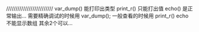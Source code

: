 /////////////////////////
var_dump() 能打印出类型
print_r() 只能打出值
echo() 是正常输出...
需要精确调试的时候用 var_dump();
一般查看的时候用 print_r()
echo不能显示数组  其余2个可以...
